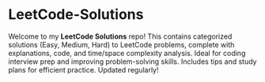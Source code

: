 # LeetCode-Solutions
Welcome to my **LeetCode Solutions** repo! This contains categorized solutions (Easy, Medium, Hard) to LeetCode problems, complete with explanations, code, and time/space complexity analysis. Ideal for coding interview prep and improving problem-solving skills. Includes tips and study plans for efficient practice. Updated regularly!
